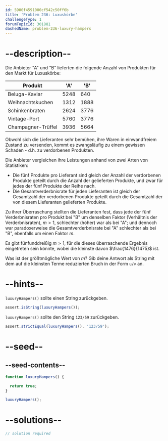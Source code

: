 ```yaml
---
id: 5900f4591000cf542c50ff6b
title: 'Problem 236: Luxuskörbe'
challengeType: 1
forumTopicId: 301881
dashedName: problem-236-luxury-hampers
---
```


# --description--

Die Anbieter "A" und "B" lieferten die folgende Anzahl von Produkten für den Markt für Luxuskörbe:

| Produkt            | 'A'  | 'B'  |
| ------------------ | ---- | ---- |
| Beluga-Kaviar      | 5248 | 640  |
| Weihnachtskuchen   | 1312 | 1888 |
| Schinkenbraten     | 2624 | 3776 |
| Vintage-Port       | 5760 | 3776 |
| Champagner-Trüffel | 3936 | 5664 |

Obwohl sich die Lieferanten sehr bemühen, ihre Waren in einwandfreiem Zustand zu versenden, kommt es zwangsläufig zu einem gewissen Schaden - d.h. zu verdorbenen Produkten.

Die Anbieter vergleichen ihre Leistungen anhand von zwei Arten von Statistiken:

- Die fünf Produkte pro Lieferant sind gleich der Anzahl der verdorbenen Produkte geteilt durch die Anzahl der gelieferten Produkte, und zwar für jedes der fünf Produkte der Reihe nach.
- Die Gesamtverderbnisrate für jeden Lieferanten ist gleich der Gesamtzahl der verdorbenen Produkte geteilt durch die Gesamtzahl der von diesem Lieferanten gelieferten Produkte.

Zu ihrer Überraschung stellten die Lieferanten fest, dass jede der fünf Verderbnisraten pro Produkt bei "B" um denselben Faktor (Verhältnis der Verderbnisraten), $m > 1$, schlechter (höher) war als bei "A"; und dennoch war paradoxerweise die Gesamtverderbnisrate bei "A" schlechter als bei "B", ebenfalls um einen Faktor $m$.

Es gibt fünfunddreißig $m > 1$, für die dieses überraschende Ergebnis eingetreten sein könnte, wobei die kleinste davon $\frac{1476}{1475}$ ist.

Was ist der größtmögliche Wert von $m$? Gib deine Antwort als String mit dem auf die kleinsten Terme reduzierten Bruch in der Form `u/v` an.

# --hints--

`luxuryHampers()` sollte einen String zurückgeben.

```js
assert.isString(luxuryHampers());
```

`luxuryHampers()` sollte den String `123/59` zurückgeben.

```js
assert.strictEqual(luxuryHampers(), '123/59');
```

# --seed--

## --seed-contents--

```js
function luxuryHampers() {

  return true;
}

luxuryHampers();
```

# --solutions--

```js
// solution required
```
